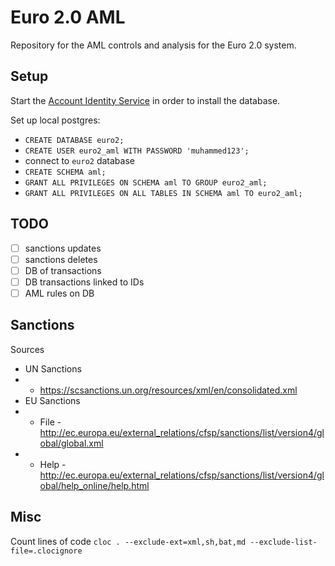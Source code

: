 # Euro 2.0 AML
Repository for the AML controls and analysis for the Euro 2.0 system.

## Setup

Start the [Account Identity Service](https://github.com/cryptofiat/account-identity) in order to install the database.

Set up local postgres:
* `CREATE DATABASE euro2;`
* `CREATE USER euro2_aml WITH PASSWORD 'muhammed123';`
* connect to `euro2` database
* `CREATE SCHEMA aml;`
* `GRANT ALL PRIVILEGES ON SCHEMA aml TO GROUP euro2_aml;`
* `GRANT ALL PRIVILEGES ON ALL TABLES IN SCHEMA aml TO euro2_aml;`

## TODO
- [ ] sanctions updates
- [ ] sanctions deletes
- [ ] DB of transactions
- [ ] DB transactions linked to IDs
- [ ] AML rules on DB

## Sanctions
Sources
* UN Sanctions
* * https://scsanctions.un.org/resources/xml/en/consolidated.xml
* EU Sanctions
* * File - http://ec.europa.eu/external_relations/cfsp/sanctions/list/version4/global/global.xml
* * Help - http://ec.europa.eu/external_relations/cfsp/sanctions/list/version4/global/help_online/help.html

## Misc
Count lines of code
`cloc . --exclude-ext=xml,sh,bat,md --exclude-list-file=.clocignore`
